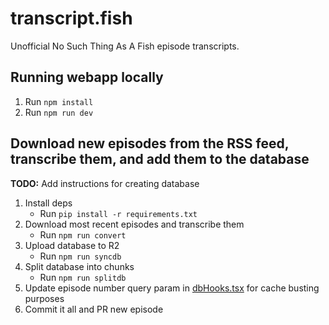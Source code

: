 # transcript.fish

Unofficial No Such Thing As A Fish episode transcripts.

## Running webapp locally

1. Run `npm install`
2. Run `npm run dev`

## Download new episodes from the RSS feed, transcribe them, and add them to the database

**TODO:** Add instructions for creating database

1. Install deps
   - Run `pip install -r requirements.txt`
2. Download most recent episodes and transcribe them
   - Run `npm run convert`
3. Upload database to R2
   - Run `npm run syncdb`
4. Split database into chunks
   - Run `npm run splitdb`
5. Update episode number query param in [dbHooks.tsx](/src/dbHooks.tsx#L19) for cache busting purposes
6. Commit it all and PR new episode
